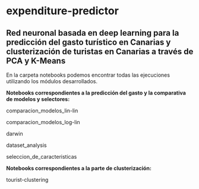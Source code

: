 # expenditure-predictor

## Red neuronal basada en deep learning para la predicción del gasto turístico en Canarias y clusterización de turistas en Canarias a través de PCA y K-Means

En la carpeta notebooks podemos encontrar todas las ejecuciones utilizando los módulos desarrollados.

**Notebooks correspondientes a la predicción del gasto y la comparativa de modelos y selectores:**

comparacion_modelos_lin-lin

comparacion_modelos_log-lin

darwin

dataset_analysis

seleccion_de_caracteristicas

**Notebooks correspondientes a la parte de clusterización:**

tourist-clustering

